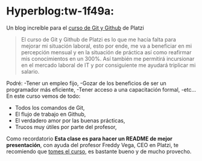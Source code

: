 # Hyperblog:tw-1f49a:

Un blog increíble para el [curso de Git y Github](https://platzi.com/cursos/git-github/ "curso de Git y Github") de Platzi 

> El curso de Git y Github de Platzi es lo que me hacía falta para mejorar mi situación laboral, esto por ende, me va a beneficiar en mi percepción mensual y en la situación de práctica así como reafirmar mis conocimientos en un 300%. Así también me permitirá incursionar en el mercado laboral de IT y por consiguiente me ayudará triplicar mi salario.

Podré:
-Tener un empleo fijo,
-Gozar de los beneficios de ser un programador más eficiente,
-Tener acceso a una capacitación formal,
-etc...
En este curso vemos de todo:
* Todos los comandos de Git,
* El flujo de trabajo en Github,
* El verdadero amor por las buenas prácticas,
* Trucos muy útiles por parte del profesor,

Como recordatorio **Esta clase es para hacer un README de mejor presentación**, con ayuda del profesor Freddy Vega, CEO en Platzi, te recomiendo que [tomes el curso](https://platzi.com/cursos/git-github/ "tomes el curso"), es bastante bueno y de mucho provecho.